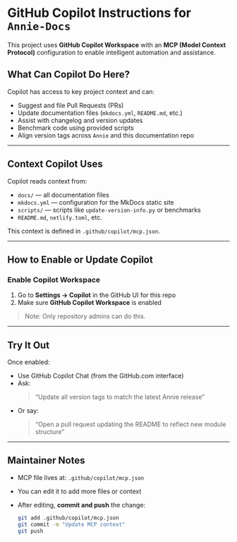 # GitHub Copilot Instructions for `Annie-Docs`

This project uses **GitHub Copilot Workspace** with an **MCP (Model Context Protocol)** configuration to enable intelligent automation and assistance.

## What Can Copilot Do Here?

Copilot has access to key project context and can:

- Suggest and file Pull Requests (PRs)
- Update documentation files (`mkdocs.yml`, `README.md`, etc.)
- Assist with changelog and version updates
- Benchmark code using provided scripts
- Align version tags across `Annie` and this documentation repo

---

## Context Copilot Uses

Copilot reads context from:

- `docs/` — all documentation files
- `mkdocs.yml` — configuration for the MkDocs static site
- `scripts/` — scripts like `update-version-info.py` or benchmarks
- `README.md`, `netlify.toml`, etc.

This context is defined in `.github/copilot/mcp.json`.

---

## How to Enable or Update Copilot

### Enable Copilot Workspace

1. Go to **Settings → Copilot** in the GitHub UI for this repo
2. Make sure **GitHub Copilot Workspace** is enabled

> Note: Only repository admins can do this.

---

## Try It Out

Once enabled:

- Use GitHub Copilot Chat (from the GitHub.com interface)
- Ask:  
  > “Update all version tags to match the latest Annie release”
- Or say:  
  > “Open a pull request updating the README to reflect new module structure”

---

## Maintainer Notes

- MCP file lives at: `.github/copilot/mcp.json`
- You can edit it to add more files or context
- After editing, **commit and push** the change:
  
  ```bash
  git add .github/copilot/mcp.json
  git commit -m "Update MCP context"
  git push
